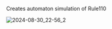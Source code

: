 Creates automaton simulation of Rule110


![2024-08-30_22-56_2](https://github.com/user-attachments/assets/d2bdc304-268c-4ce9-b70f-fa072832283b)
